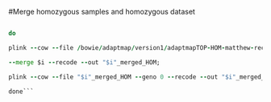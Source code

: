 












#Merge homozygous samples and homozygous dataset

```for i in $(ls *pileup | cut -f1 -d'.')

do

plink --cow --file /bowie/adaptmap/version1/adaptmapTOP-HOM-matthew-recoded-finalv1-filt2 \

--merge $i --recode --out "$i"_merged_HOM;

plink --cow --file "$i"_merged_HOM --geno 0 --recode --out "$i"_merged_HOM_geno0

done```
